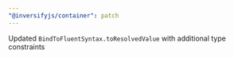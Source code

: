 ```yaml
---
"@inversifyjs/container": patch
---
```


Updated `BindToFluentSyntax.toResolvedValue` with additional type constraints
